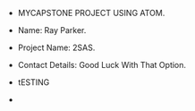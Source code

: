 - MYCAPSTONE PROJECT USING ATOM.
- Name: Ray Parker.
- Project Name: 2SAS.
- Contact Details: Good Luck With That Option.
- tESTING

-

